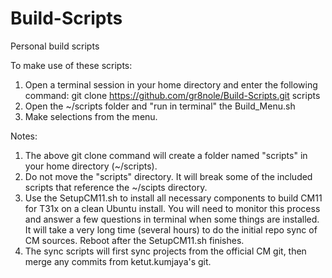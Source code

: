 Build-Scripts
=============

Personal build scripts

To make use of these scripts:
1.  Open a terminal session in your home directory and enter the following command:
    git clone https://github.com/gr8nole/Build-Scripts.git scripts
2.  Open the ~/scripts folder and "run in terminal" the Build_Menu.sh
3.  Make selections from the menu.

Notes:
1.  The above git clone command will create a folder named "scripts" in your home directory (~/scripts).
2.  Do not move the "scripts" directory.  It will break some of the included scripts that reference the ~/scipts directory.
3.  Use the SetupCM11.sh to install all necessary components to build CM11 for T31x on a clean Ubuntu install.  You will need to monitor this process and answer a few questions in terminal when some things are installed.  It will take a very long time (several hours) to do the initial repo sync of CM sources.  Reboot after the SetupCM11.sh finishes.
4.  The sync scripts will first sync projects from the official CM git, then merge any commits from ketut.kumjaya's git.
